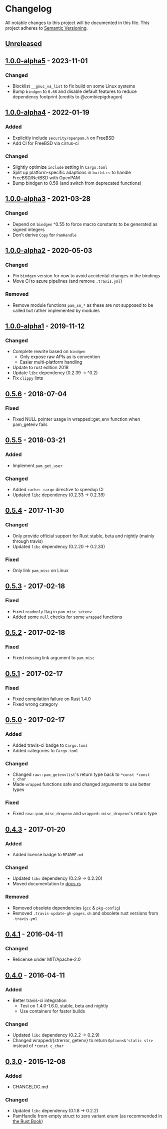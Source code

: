 # Changelog
All notable changes to this project will be documented in this file.
This project adheres to [Semantic Versioning](http://semver.org/).

<!--
### Added - for new features.
### Changed - for changes in existing functionality.
### Deprecated - for once-stable features removed in upcoming releases.
### Removed - for deprecated features removed in this release.
### Fixed - for any bug fixes.
### Security - to invite users to upgrade in case of vulnerabilities.
-->

## [Unreleased]

## [1.0.0-alpha5] - 2023-11-01
### Changed
- Blocklist `__gnuc_va_list` to fix build on some Linux systems
- Bump `bindgen` to `0.68` and disable default features to reduce dependency footprint (credits to @zombiepigdragon)

## [1.0.0-alpha4] - 2022-01-19
### Added
- Explicitly include `security/openpam.h` on FreeBSD
- Add CI for FreeBSD via cirrus-ci

### Changed
- Slightly optimize `include` setting in `Cargo.toml`
- Split up platform-specific adaptions in `build.rs` to handle FreeBSD/NetBSD with OpenPAM
- Bump bindgen to 0.59 (and switch from deprecated functions)

## [1.0.0-alpha3] - 2021-03-28
### Changed
- Depend on `bindgen` ^0.55 to force macro constants to be generated as signed integers
- Don't derive `Copy` for `PamHandle`

## [1.0.0-alpha2] - 2020-05-03
### Changed
- Pin `bindgen` version for now to avoid accidental changes in the bindings
- Move CI to azure pipelines (and remove `.travis.yml`)

### Removed
- Remove module functions `pam_sm_*` as these are not supposed to be called but rather implemented by modules

## [1.0.0-alpha1] - 2019-11-12
### Changed
- Complete rewrite based on `bindgen`
    - Only expose raw APIs as is convention
    - Easier multi-platform handling
- Update to rust edition 2018
- Update `libc` dependency (0.2.39 -> ^0.2)
- Fix `clippy` lints

## [0.5.6] - 2018-07-04
### Fixed
- Fixed NULL pointer usage in wrapped::get_env function when pam_getenv fails

## [0.5.5] - 2018-03-21
### Added
- Implement `pam_get_user`

### Changed
- Added `cache: cargo` directive to speedup CI
- Updated `libc` dependency (0.2.33 -> 0.2.39)

## [0.5.4] - 2017-11-30
### Changed
- Only provide official support for Rust stable, beta and nightly (mainly through travis)
- Updated `libc` dependency (0.2.20 -> 0.2.33)

### Fixed
- Only link `pam_misc` on Linux

## [0.5.3] - 2017-02-18
### Fixed
- Fixed `readonly` flag in `pam_misc_setenv`
- Added some `null` checks for some `wrapped` functions

## [0.5.2] - 2017-02-18
### Fixed
- Fixed missing link argument to `pam_misc`

## [0.5.1] - 2017-02-17
### Fixed
- Fixed compilation failure on Rust 1.4.0
- Fixed wrong category

## [0.5.0] - 2017-02-17
### Added
- Added travis-ci badge to `Cargo.toml`
- Added categories to `Cargo.toml`

### Changed
- Changed `raw::pam_getenvlist`'s return type back to `*const *const c_char`
- Made `wrapped` functions safe and changed arguments to use better types

### Fixed
- Fixed `raw::pam_misc_dropenv` and `wrapped::misc_dropenv`'s return type

## [0.4.3] - 2017-01-20
### Added
- Added license badge to `README.md`

### Changed
- Updated `libc` dependency (0.2.9 -> 0.2.20)
- Moved documentation to [docs.rs](https://docs.rs/pam-sys/)

### Removed
- Removed obsolete dependencies (`gcc` & `pkg-config`)
- Removed `.travis-update-gh-pages.sh` and obsolete rust versions from `.travis.yml`

## [0.4.1] - 2016-04-11
### Changed
- Relicense under MIT/Apache-2.0

## [0.4.0] - 2016-04-11
### Added
- Better travis-ci integration
    - Test on 1.4.0-1.6.0, stable, beta and nightly
    - Use containers for faster builds

### Changed
- Updated `libc` dependency (0.2.2 -> 0.2.9)
- Changed wrapped/{strerror, getenv} to return `Option<&'static str>` instead of `*const c_char`

## [0.3.0] - 2015-12-08
### Added
- CHANGELOG.md

### Changed
- Updated `libc` dependency (0.1.8 -> 0.2.2)
- PamHandle from empty struct to zero variant enum (as recommended in [the Rust Book](https://doc.rust-lang.org/nightly/book/ffi.html#representing-opaque-structs))


[Unreleased]: https://github.com/1wilkens/pam-sys/compare/v1.0.0-alpha5...HEAD
[1.0.0-alpha5]: https://github.com/1wilkens/pam-sys/compare/v1.0.0-alpha4...v1.0.0-alpha5
[1.0.0-alpha4]: https://github.com/1wilkens/pam-sys/compare/v1.0.0-alpha3...v1.0.0-alpha4
[1.0.0-alpha3]: https://github.com/1wilkens/pam-sys/compare/v1.0.0-alpha2...v1.0.0-alpha3
[1.0.0-alpha2]: https://github.com/1wilkens/pam-sys/compare/v1.0.0-alpha1...v1.0.0-alpha2
[1.0.0-alpha1]: https://github.com/1wilkens/pam-sys/compare/v0.5.6...v1.0.0-alpha1
[0.5.6]: https://github.com/1wilkens/pam-sys/compare/v0.5.5...v0.5.6
[0.5.5]: https://github.com/1wilkens/pam-sys/compare/v0.5.4...v0.5.5
[0.5.4]: https://github.com/1wilkens/pam-sys/compare/v0.5.3...v0.5.4
[0.5.3]: https://github.com/1wilkens/pam-sys/compare/v0.5.2...v0.5.3
[0.5.2]: https://github.com/1wilkens/pam-sys/compare/v0.5.1...v0.5.2
[0.5.1]: https://github.com/1wilkens/pam-sys/compare/v0.5.0...v0.5.1
[0.5.0]: https://github.com/1wilkens/pam-sys/compare/v0.4.3...v0.5.0
[0.4.3]: https://github.com/1wilkens/pam-sys/compare/v0.4.1...v0.4.3
[0.4.1]: https://github.com/1wilkens/pam-sys/compare/v0.4.0...v0.4.1
[0.4.0]: https://github.com/1wilkens/pam-sys/compare/v0.3.0...v0.4.0
[0.3.0]: https://github.com/1wilkens/pam-sys/compare/f051f14b76ad1e06be1832604e0ca570743460ac...v0.3.0
